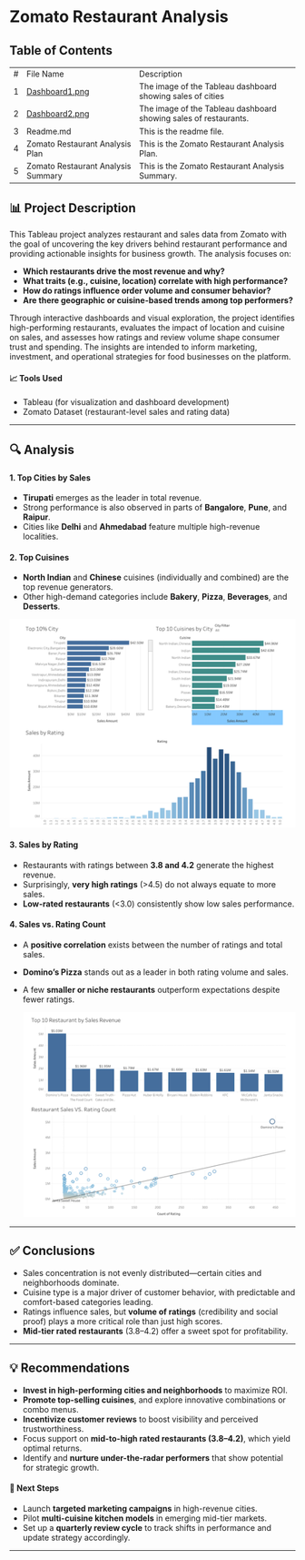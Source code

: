 # Zomato Restaurant Analysis

## Table of Contents
<table>
  <tr>
    <td>#</td>
    <td>File Name</td>
    <td>Description</td>
  </tr>
  <tr>
    <td>1</td>
    <td><a href="https://github.com/bobacapybara/Data_projects_TripleTen/blob/main/Zomato%20Restaurant%20Analysis/Dashboard1.png">Dashboard1.png</a></td>
    <td>The image of the Tableau dashboard showing sales of cities</td>
  </tr>
  <tr>
    <td>2</td>
    <td><a href="https://github.com/bobacapybara/Data_projects_TripleTen/blob/main/Zomato%20Restaurant%20Analysis/Dashboard2.png">Dashboard2.png</a></td>
    <td>The image of the Tableau dashboard showing sales of restaurants.</td>
  </tr>
  <tr>
    <td>3</td>
    <td><a 
herf="https://github.com/bobacapybara/Data_projects_TripleTen/blob/main/Zomato%20Restaurant%20Analysis/README.md">Readme.md</a></td>
     <td> This is the readme file.</td>
  </tr>
  <tr>
    <td>4</td>
    <td><a   
herf="https://github.com/bobacapybara/Data_projects_TripleTen/blob/main/Zomato%20Restaurant%20Analysis/Zomato%20Restaurant%20Analysis%20Plan.pdf">Zomato Restaurant Analysis Plan</a></td>
   <td> This is the Zomato Restaurant Analysis Plan.</td> 
  </tr>
  <tr>
    <td>5</td>
    <td><a 
  herf="https://github.com/bobacapybara/Data_projects_TripleTen/blob/main/Zomato%20Restaurant%20Analysis/Zomato%20Restaurant%20Analysis%20Summary.pdf">Zomato Restaurant Analysis Summary</a></td>
    <td> This is the Zomato Restaurant Analysis Summary.</td> 
  </tr>
</table>

## 📊 Project Description

This Tableau project analyzes restaurant and sales data from Zomato with the goal of uncovering the key drivers behind restaurant performance and providing actionable insights for business growth. The analysis focuses on:

- **Which restaurants drive the most revenue and why?**
- **What traits (e.g., cuisine, location) correlate with high performance?**
- **How do ratings influence order volume and consumer behavior?**
- **Are there geographic or cuisine-based trends among top performers?**

Through interactive dashboards and visual exploration, the project identifies high-performing restaurants, evaluates the impact of location and cuisine on sales, and assesses how ratings and review volume shape consumer trust and spending. The insights are intended to inform marketing, investment, and operational strategies for food businesses on the platform.

#### 📈 Tools Used
- Tableau (for visualization and dashboard development)
- Zomato Dataset (restaurant-level sales and rating data)
---

## 🔍 Analysis

#### 1. Top Cities by Sales
- **Tirupati** emerges as the leader in total revenue.
- Strong performance is also observed in parts of **Bangalore**, **Pune**, and **Raipur**.
- Cities like **Delhi** and **Ahmedabad** feature multiple high-revenue localities.

#### 2. Top Cuisines
- **North Indian** and **Chinese** cuisines (individually and combined) are the top revenue generators.
- Other high-demand categories include **Bakery**, **Pizza**, **Beverages**, and **Desserts**.

<img src="Dashboard1.png" width="700" />


#### 3. Sales by Rating
- Restaurants with ratings between **3.8 and 4.2** generate the highest revenue.
- Surprisingly, **very high ratings** (>4.5) do not always equate to more sales.
- **Low-rated restaurants** (<3.0) consistently show low sales performance.

#### 4. Sales vs. Rating Count
- A **positive correlation** exists between the number of ratings and total sales.
- **Domino’s Pizza** stands out as a leader in both rating volume and sales.
- A few **smaller or niche restaurants** outperform expectations despite fewer ratings.

  <img src="Dashboard2.png" width="700" />

---

## ✅ Conclusions

- Sales concentration is not evenly distributed—certain cities and neighborhoods dominate.
- Cuisine type is a major driver of customer behavior, with predictable and comfort-based categories leading.
- Ratings influence sales, but **volume of ratings** (credibility and social proof) plays a more critical role than just high scores.
- **Mid-tier rated restaurants** (3.8–4.2) offer a sweet spot for profitability.

---

## 💡 Recommendations

- **Invest in high-performing cities and neighborhoods** to maximize ROI.
- **Promote top-selling cuisines**, and explore innovative combinations or combo menus.
- **Incentivize customer reviews** to boost visibility and perceived trustworthiness.
- Focus support on **mid-to-high rated restaurants (3.8–4.2)**, which yield optimal returns.
- Identify and **nurture under-the-radar performers** that show potential for strategic growth.

#### 🚀 Next Steps

- Launch **targeted marketing campaigns** in high-revenue cities.
- Pilot **multi-cuisine kitchen models** in emerging mid-tier markets.
- Set up a **quarterly review cycle** to track shifts in performance and update strategy accordingly.

---


